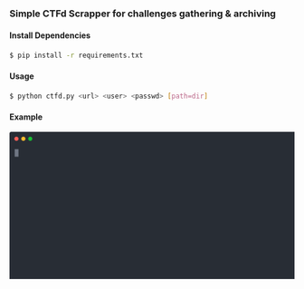 ### Simple CTFd Scrapper for challenges gathering & archiving

#### Install Dependencies
```bash
$ pip install -r requirements.txt
```
#### Usage
```bash
$ python ctfd.py <url> <user> <passwd> [path=dir]
```

#### Example
![Alt text](./demo.svg)
